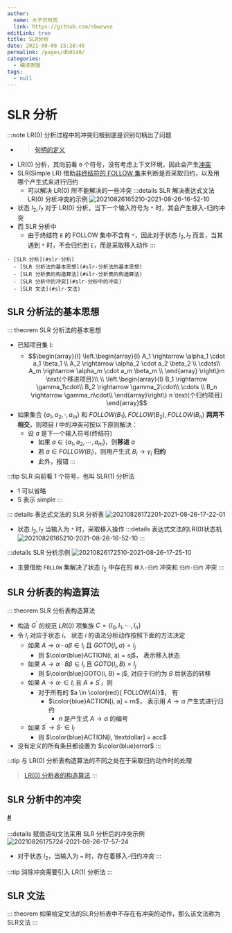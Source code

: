 ```yaml
---
author: 
  name: 木子识时务
  link: https://github.com/sbwcwso
editLink: true
title: SLR分析
date: 2021-08-09 15:28:45
permalink: /pages/db0140/
categories: 
  - 编译原理
tags: 
  - null
---
```


# SLR 分析

:::note LR(0) 分析过程中的冲突归根到底是识别句柄出了问题
* > [句柄的定义](/pages/86c477/#句柄的定义)
* LR(0) 分析，其向前看 `0` 个符号，没有考虑上下文环境，因此会产生[冲突](/pages/337560/#lr0-分析过程中的冲突)
* SLR(Simple LR) 借助[非终结符的 FOLLOW 集](/pages/acf8bd/#非终结符的后继符号集----follow-集)来判断是否采取归约，以及用哪个产生式来进行归约
  * 可以解决 LR(0) 所不能解决的一些冲突
:::details SLR 解决表达式文法 LR(0) 分析冲突的示例
![20210826165210-2021-08-26-16-52-10](https://cdn.jsdelivr.net/gh/sbwcwso/PicBed@master/20210826165210-2021-08-26-16-52-10.png)
* 状态 $I_2, I_7$ 对于 LR(0) 分析，当下一个输入符号为 `*` 时，其会产生移入-归约冲突
* 而 SLR 分析中
  * 由于终结符 `E` 的 FOLLOW 集中不含有 `*`，因此对于状态 $I_2, I_7$ 而言，当其遇到 `*` 时，不会归约到 `E`，而是采取移入动作
:::

<!-- more -->

```markmap
- [SLR 分析](#slr-分析)
  - [SLR 分析法的基本思想](#slr-分析法的基本思想)
  - [SLR 分析表的构造算法](#slr-分析表的构造算法)
  - [SLR 分析中的冲突](#slr-分析中的冲突)
  - [SLR 文法](#slr-文法)
```

## SLR 分析法的基本思想

::: theorem SLR 分析法的基本思想
* 已知项目集 $I$:
  * $$\begin{array}{l}
    \left.\begin{array}{l}
    A_1 \rightarrow \alpha_1 \cdot a_1 \beta_1 \\
    A_2 \rightarrow \alpha_2 \cdot a_2 \beta_2 \\
    \cdots\\
    A_m \rightarrow \alpha_m \cdot a_m \beta_m \\
    \end{array}
    \right\}m \text{个移进项目}\\
    \\
    \left.\begin{array}{l}
    B_1 \rightarrow \gamma_1\cdot\\
    B_2 \rightarrow \gamma_2\cdot\\
    \cdots \\
    B_n \rightarrow \gamma_n\cdot\\
    \end{array}\right\} n \text{个归约项目}
  \end{array}$$
* 如果集合 $\{a_1, a_2, \cdot, a_m\}$ 和 $FOLLOW(B_1), FOLLOW(B_2), FOLLOW(B_n)$ **两两不相交**，则项目 $I$ 中的冲突可按以下原则解决：
  * 设 $a$ 是下一个输入符号(终结符)
    * 如果 $a \in \{a_1, a_2, \cdots, a_m\}$，则**移进** $a$
    * 若 $a \in FOLLOW(B_i)$，则用产生式 $B_i \rightarrow \gamma_i$ **归约**
    * 此外，报错
:::

:::tip SLR 向前看 1 个符号，也叫 SLR(1) 分析法
* 1 可以省略
* S 表示 simple
:::

::: details 表达式文法的 SLR 分析表
![20210826172201-2021-08-26-17-22-01](https://cdn.jsdelivr.net/gh/sbwcwso/PicBed@master/20210826172201-2021-08-26-17-22-01.png)
* 状态 $I_2, I_7$ 当输入为 `*` 时，采取移入操作
  :::details 表达式文法的LR(0)状态机
  ![20210826165210-2021-08-26-16-52-10](https://cdn.jsdelivr.net/gh/sbwcwso/PicBed@master/20210826165210-2021-08-26-16-52-10.png)
:::

:::details SLR 分析示例
![20210826172510-2021-08-26-17-25-10](https://cdn.jsdelivr.net/gh/sbwcwso/PicBed@master/20210826172510-2021-08-26-17-25-10.png)
* 主要借助 `FOLLOW` 集解决了状态 $I_2$ 中存在的 `移入-归约` 冲突和 `归约-归约` 冲突
:::

## SLR 分析表的构造算法

::: theorem SLR 分析表构造算法
* 构造 $G^{\prime}$ 的规范 $LR(0)$ 项集族 $C=\{I_0, I_1, \cdots, I_n\}$
* 令 $I_i$ 对应于状态 $i$。 状态 $i$ 的语法分析动作按照下面的方法决定
  * 如果 $A\rightarrow \alpha \cdot a \beta \in I_i$ 且 $GOTO(I_i, a) = I_j$
    * 则 $\color{blue}ACTION(i, a) = sj$， 表示移入状态
  * 如果 $A\rightarrow \alpha \cdot B \beta \in I_i$ 且 $GOTO(I_i, B) = I_j$
    * 则 $\color{blue}GOTO(i, B) = j$, 对应于归约为 $B$ 后状态的转移
  * 如果 $A \rightarrow \alpha \cdot \in I_i$ 且 $A \neq S^{\prime}$，则
    * 对于所有的 $a \in \color{red}{ FOLLOW(A)}$， 有
      * $\color{blue}ACTION[i, a] = rn$， 表示用 $A \rightarrow\alpha$ 产生式进行归约
        * $n$ 是产生式 $A \rightarrow \alpha$ 的编号
  * 如果 $S^{\prime}\rightarrow S\cdot \in I_i$
    * 则 $\color{blue}ACTION[i, \textdollar] = acc$
* 没有定义的所有条目都设置为 $\color{blue}error$
:::


:::tip 与 LR(0) 分析表构造算法的不同之处在于采取归约动作时的处理
> [LR(0) 分析表的构造算法](/pages/337560/#lr0-分析表构造算法的实现)
:::

## SLR 分析中的冲突


<h4 id='赋值语句文法的SLR分析' class='user-defined'>
<a href='#赋值语句文法的SLR分析' class='header-anchor'>#</a>
</h4>


:::details 赋值语句文法采用 SLR 分析后的冲突示例
![20210826175724-2021-08-26-17-57-24](https://cdn.jsdelivr.net/gh/sbwcwso/PicBed@master/20210826175724-2021-08-26-17-57-24.png)
* 对于状态 $I_2$，当输入为 `=` 时，存在着移入-归约冲突
:::

:::tip 消除冲突需要引入 LR(1) 分析法
:::

## SLR 文法

::: theorem 如果给定文法的SLR分析表中不存在有冲突的动作，那么该文法称为SLR文法
:::
